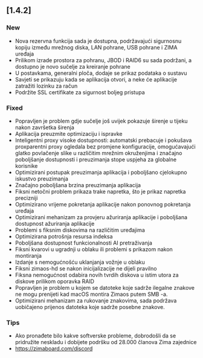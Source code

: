 ## [1.4.2]
### New
- Nova rezervna funkcija sada je dostupna, podržavajući sigurnosnu kopiju između mrežnog diska, LAN pohrane, USB pohrane i ZIMA uređaja
- Prilikom izrade prostora za pohranu, JBOD i RAID6 su sada podržani, a dostupno je novo sučelje za kreiranje pohrane
- U postavkama, generalni ploča, dodaje se prikaz podataka o sustavu
- Savjeti se prikazuju kada se aplikacija otvori, a neke će aplikacije zatražiti lozinku za račun
- Podržite SSL certifikate za sigurnost boljeg pristupa
### Fixed
- Popravljen je problem gdje sučelje još uvijek pokazuje širenje u tijeku nakon završetka širenja
- Aplikacija preuzmite optimizaciju i ispravke
- Inteligentni proxy visoke dostupnosti: automatski prebacuje i pokušava proxparentni proxy ogledala bez promjene konfiguracije, omogućavajući glatko povlačenje slike u različitim mrežnim okruženjima i značajno poboljšanje dostupnosti i preuzimanja stope uspjeha za globalne korisnike
- Optimizirani postupak preuzimanja aplikacija i poboljšano cjelokupno iskustvo preuzimanja
- Značajno poboljšana brzina preuzimanja aplikacija
- Fiksni netočni problem prikaza trake napretka, što je prikaz napretka precizniji
- Optimizirano vrijeme pokretanja aplikacije nakon ponovnog pokretanja uređaja
- Optimizirani mehanizam za provjeru ažuriranja aplikacije i poboljšana dostupnost ažuriranja aplikacije
- Problemi s fiksnim diskovima na različitim uređajima
- Optimizirana potrošnja resursa indeksa
- Poboljšana dostupnost funkcionalnosti AI pretraživanja
- Fiksni kvarovi u ugradnji u oblaku ili problemi s prikazom nakon montiranja
- Izdanje s nemogućnošću uklanjanja vožnje u oblaku
- Fiksni zimaos-hd se nakon inicijalizacije ne dijeli pravilno
- Fiksna nemogućnost odabira novih tvrdih diskova u istim utora za diskove prilikom oporavka RAID
- Popravljen je problem u kojem se datoteke koje sadrže ilegalne znakove ne mogu prenijeti kad macOS montira Zimaos putem SMB -a.
- Optimizirani mehanizam za rukovanje znakovima, sada podržava uobičajeno prijenos datoteka koje sadrže posebne znakove.
### Tips
- Ako pronađete bilo kakve softverske probleme, dobrodošli da se pridružite neskladu i dobijete podršku od 28.000 članova Zima zajednice
- <a href = "https://zimaboard.com/discord" target = "_ blank" stil = "color: blue"> https://zimaboard.com/discord </a>
